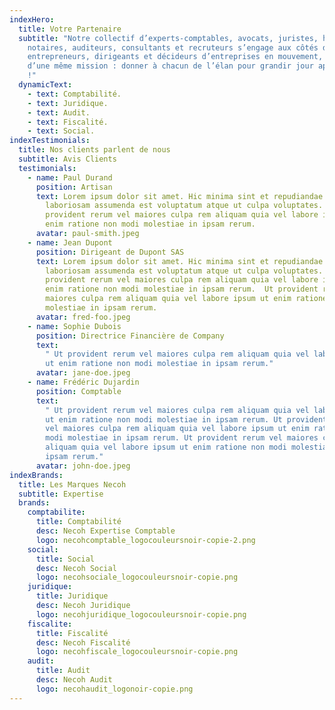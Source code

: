 ```yaml
---
indexHero:
  title: Votre Partenaire
  subtitle: "Notre collectif d’experts-comptables, avocats, juristes, huissiers,
    notaires, auditeurs, consultants et recruteurs s’engage aux côtés des
    entrepreneurs, dirigeants et décideurs d’entreprises en mouvement, autour
    d’une même mission : donner à chacun de l’élan pour grandir jour après jour
    !"
  dynamicText:
    - text: Comptabilité.
    - text: Juridique.
    - text: Audit.
    - text: Fiscalité.
    - text: Social.
indexTestimonials:
  title: Nos clients parlent de nous
  subtitle: Avis Clients
  testimonials:
    - name: Paul Durand
      position: Artisan
      text: Lorem ipsum dolor sit amet. Hic minima sint et repudiandae quasi et
        laboriosam assumenda est voluptatum atque ut culpa voluptates. Ut
        provident rerum vel maiores culpa rem aliquam quia vel labore ipsum ut
        enim ratione non modi molestiae in ipsam rerum.
      avatar: paul-smith.jpeg
    - name: Jean Dupont
      position: Dirigeant de Dupont SAS
      text: Lorem ipsum dolor sit amet. Hic minima sint et repudiandae quasi et
        laboriosam assumenda est voluptatum atque ut culpa voluptates. Ut
        provident rerum vel maiores culpa rem aliquam quia vel labore ipsum ut
        enim ratione non modi molestiae in ipsam rerum.  Ut provident rerum vel
        maiores culpa rem aliquam quia vel labore ipsum ut enim ratione non modi
        molestiae in ipsam rerum.
      avatar: fred-foo.jpeg
    - name: Sophie Dubois
      position: Directrice Financière de Company
      text:
        " Ut provident rerum vel maiores culpa rem aliquam quia vel labore ipsum
        ut enim ratione non modi molestiae in ipsam rerum."
      avatar: jane-doe.jpeg
    - name: Frédéric Dujardin
      position: Comptable
      text:
        " Ut provident rerum vel maiores culpa rem aliquam quia vel labore ipsum
        ut enim ratione non modi molestiae in ipsam rerum. Ut provident rerum
        vel maiores culpa rem aliquam quia vel labore ipsum ut enim ratione non
        modi molestiae in ipsam rerum. Ut provident rerum vel maiores culpa rem
        aliquam quia vel labore ipsum ut enim ratione non modi molestiae in
        ipsam rerum."
      avatar: john-doe.jpeg
indexBrands:
  title: Les Marques Necoh
  subtitle: Expertise
  brands:
    comptabilite:
      title: Comptabilité
      desc: Necoh Expertise Comptable
      logo: necohcomptable_logocouleursnoir-copie-2.png
    social:
      title: Social
      desc: Necoh Social
      logo: necohsociale_logocouleursnoir-copie.png
    juridique:
      title: Juridique
      desc: Necoh Juridique
      logo: necohjuridique_logocouleursnoir-copie.png
    fiscalite:
      title: Fiscalité
      desc: Necoh Fiscalité
      logo: necohfiscale_logocouleursnoir-copie.png
    audit:
      title: Audit
      desc: Necoh Audit
      logo: necohaudit_logonoir-copie.png
---
```

